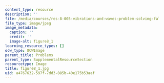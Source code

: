 ```yaml
---
content_type: resource
description: ''
file: /media/courses/res-8-005-vibrations-and-waves-problem-solving-fall-2012/a4767632597f7dd3885b40e175b53aaf_figure8_1.jpg
file_type: image/jpeg
image_metadata:
  caption: ''
  credit: ''
  image-alt: figure8_1
learning_resource_types: []
ocw_type: OCWImage
parent_title: Problems
parent_type: SupplementalResourceSection
resourcetype: Image
title: figure8_1.jpg
uid: a4767632-597f-7dd3-885b-40e175b53aaf
---
```

